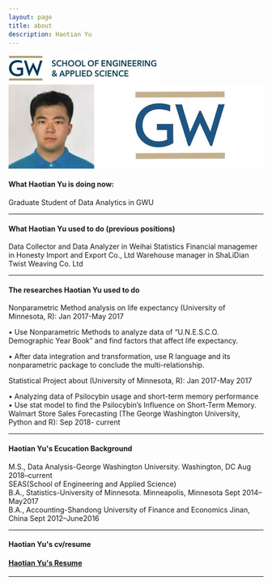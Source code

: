 ```yaml
---
layout: page
title: about
description: Haotian Yu
---
```


 <img src="seas.jpg" alt="seas" title="seas"/>
 
 <img src="YHT_Pict.jpg" alt="YHT_Pict" title= "YHT_Pict"/>

#### <a name="currentposition"></a>What Haotian Yu is doing now:
Graduate Student of Data Analytics in GWU

---

 
#### <a name="previousposition"></a>What Haotian Yu used to do (previous positions)
Data Collector and Data Analyzer in Weihai Statistics
 Financial managemer in Honesty Import and Export Co., Ltd
 Warehouse manager in ShaLiDian Twist Weaving Co. Ltd

---


#### <a name="researchbackground"></a>The researches Haotian Yu used to do
Nonparametric Method analysis on life expectancy (University of Minnesota, R):            Jan 2017-May 2017 

•	Use Nonparametric Methods to analyze data of “U.N.E.S.C.O. Demographic Year Book” and find factors that affect life expectancy.

•	After data integration and transformation, use R language and its nonparametric package to conclude the multi-relationship.

Statistical Project about (University of Minnesota, R):                                     Jan 2017-May 2017 

•	Analyzing data of Psilocybin usage and short-term memory performance     
•	Use stat model to find the Psilocybin’s Influence on Short-Term Memory.          
Walmart Store Sales Forecasting (The George Washington University, Python and R):             Sep 2018- current   

---


#### <a name="education"></a>Haotian Yu's Ecucation Background
M.S., Data Analysis-George Washington University. Washington, DC            Aug 2018–current  
         SEAS(School of Engineering and Applied Science)  
B.A., Statistics-University of Minnesota. Minneapolis, Minnesota             Sept 2014–May2017  
B.A., Accounting-Shandong University of Finance and Economics Jinan, China  Sept 2012–June2016                             

---


#### <a name="cvandresume"></a> Haotian Yu's cv/resume
#### [Haotian Yu's Resume](https://github.com/HaotianYu123/HaotianYu123.github.io/blob/master/assets/YHT_Resume.pdf)
---



